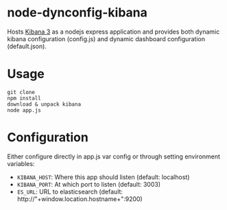 node-dynconfig-kibana
=====================

Hosts [Kibana 3](https://github.com/elasticsearch/kibana/tree/kibana3) as a nodejs express application and provides both dynamic kibana configuration (config.js) and dynamic dashboard configuration (default.json).


Usage
=====
```
git clone
npm install
download & unpack kibana
node app.js
```


Configuration
=============

Either configure directly in app.js var config or through setting environment variables:

* `KIBANA_HOST`: Where this app should listen (default: localhost)
* `KIBANA_PORT`: At which port to listen (default: 3003)
* `ES_URL`: URL to elasticsearch (default: http://"+window.location.hostname+":9200)

